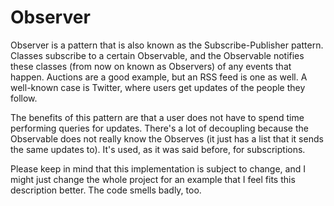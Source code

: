 # Observer

Observer is a pattern that is also known as the Subscribe-Publisher pattern. Classes subscribe to a certain Observable,
and the Observable notifies these classes (from now on known as Observers) of any events that happen. Auctions are a
good example, but an RSS feed is one as well. A well-known case is Twitter, where users get updates of the people they
follow.

The benefits of this pattern are that a user does not have to spend time performing queries for updates. There's a lot
of decoupling because the Observable does not really know the Observes (it just has a list that it sends the same
updates to). It's used, as it was said before, for subscriptions.

Please keep in mind that this implementation is subject to change, and I might just change the whole project for an
example that I feel fits this description better. The code smells badly, too.
